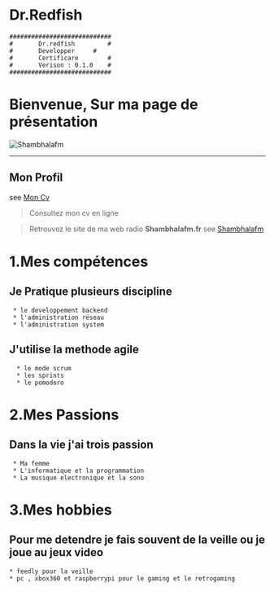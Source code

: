 # Dr.Redfish

	############################
	#       Dr.redfish         #
	#       Developper	   #
	#       Certificare        #
	#       Verison : 0.1.0    #
	############################



# Bienvenue, Sur ma page de présentation 
![Shambhalafm](http://shambhalafm.fr/tmp/images/default.png)

----
## Mon Profil 
see [Mon Cv](https://vjulien.github.io)

> Consultez mon cv en ligne 

> Retrouvez le site de ma web radio **Shambhalafm.fr**
  see [Shambhalafm](https://www.shambhalafm.fr/)


# 1.Mes compétences 

>
## Je Pratique plusieurs discipline

	 * le developpement backend
	 * l'administration réseau
	 * l'administration system

>
## J'utilise la methode agile  

	  * le mode scrum
	  * les sprints
	  * le pomodoro

# 2.Mes Passions
>
## Dans la vie j'ai trois passion

	 * Ma femme	 
	 * L'informatique et la programmation
	 * La musique electronique et la sono


# 3.Mes hobbies

>
## Pour me detendre je fais souvent de la veille ou je joue au jeux video

	* feedly pour la veille
	* pc , xbox360 et raspberrypi pour le gaming et le retrogaming


